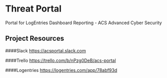 Threat Portal
=======================
Portal for LogEntries Dashboard Reporting - ACS Advanced Cyber Security

Project Resources
------------
####Slack
https://acsportal.slack.com

####Trello
https://trello.com/b/nPzg0DeB/acs-portal

####Logentries
https://logentries.com/app/78abf93d
